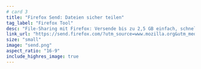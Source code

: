 ```yaml
---
# card 3
title: "Firefox Send: Dateien sicher teilen"
tag_label: "Firefox Tool"
desc: "File-Sharing mit Firefox: Versende bis zu 2,5 GB einfach, schnell und sicher – passwortgeschützt und mit verschlüsseltem Link."
link_url: "https://send.firefox.com/?utm_source=www.mozilla.org&utm_medium=referral&utm_campaign=homepage&utm_content=card"
size: "small"
image: "send.png"
aspect_ratio: "16-9"
include_highres_image: true
---
```

